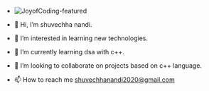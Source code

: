 - ![JoyofCoding-featured](https://user-images.githubusercontent.com/112820414/200835632-185aa54d-62b0-4854-8ca8-803f9f693aed.jpg)

- 👋 Hi, I’m shuvechha nandi.
- 👀 I’m interested in learning new technologies.
- 🌱 I’m currently learning dsa with c++.
- 💞️ I’m looking to collaborate on projects based on c++ language.
- 📫 How to reach me shuvechhanandi2020@gmail.com

<!---
Flyingpakhi/Flyingpakhi is a ✨ special ✨ repository because its `README.md` (this file) appears on your GitHub profile.
You can click the Preview link to take a look at your changes.
--->
